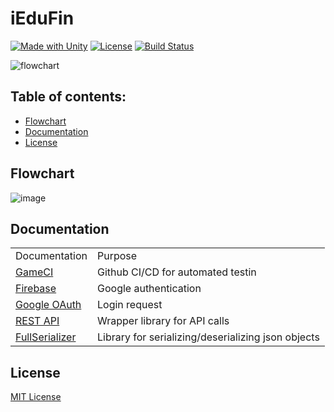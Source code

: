 # iEduFin

[![Made with Unity](https://img.shields.io/badge/Made%20with-Unity-57b9d3.svg?style=flat&logo=unity)](https://docs.unity3d.com/Manual/index.html) 
[![License](https://img.shields.io/badge/license-MIT-blue.svg)](https://github.com/VeritasCarpeDiem/iEduFin/blob/master/LICENSE) 
[![Build Status](https://travis-ci.org/proyecto26/RestClient.svg?branch=master)](https://github.com/VeritasCarpeDiem/iEduFin/actions)

![flowchart](https://user-images.githubusercontent.com/55304793/178584692-c7993750-c682-450d-8f0f-9752d1ced42b.png)

## Table of contents:

- [Flowchart](#flowchart)
- [Documentation](#documentation)
- [License](#license)

## Flowchart

![image](https://user-images.githubusercontent.com/55304793/178588138-fb865b1f-4e83-4c5a-983c-b7eac18a41f2.png)

## Documentation

<table>
    <tr>
        <td>Documentation</td>
        <td>Purpose</td>
    </tr>
    <tr>
        <td>
            <a href="https://game.ci/docs/github/getting-started">GameCI
            </a>
        <td>Github CI/CD for automated testin</td>
    </tr>
    <tr>
        <td>
             <a href="https://firebase.google.com/docs/reference/rest/auth#section-sign-in-with-oauth-credential">Firebase
            </a>
            </td>
        <td>Google authentication</td>
    </tr>
    <tr>
        <td>
        <a href="https://developers.google.com/identity/protocols/oauth2/native-app#custom-uri-scheme">Google OAuth
            </a>
        </td>
        <td>Login request</td>
    </tr>
    <tr>
        <td>
        <a href="https://github.com/proyecto26/RestClient">REST API
            </a>
        </td>
        <td>Wrapper library for API calls</td>
    </tr>
    <tr>
        <td>
        <a href="https://github.com/jacobdufault/fullserializer">FullSerializer
            </a>
        </td>
        <td>Library for serializing/deserializing json objects</td>
    </tr>
</table>

## License
[MIT License](https://github.com/VeritasCarpeDiem/iEduFin/blob/master/LICENSE)
